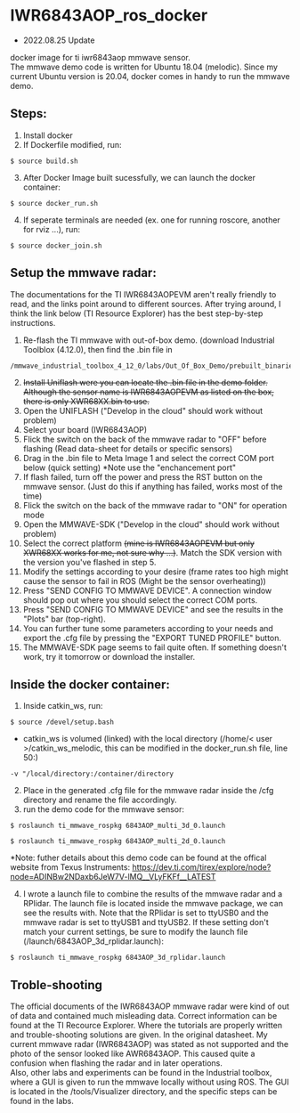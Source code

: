 # IWR6843AOP_ros_docker
* 2022.08.25 Update  

docker image for ti iwr6843aop mmwave sensor.  
The mmwave demo code is written for Ubuntu 18.04 (melodic). Since my current Ubuntu version is 20.04, docker comes in handy to run the mmwave demo.

## Steps:
1. Install docker 
2. If Dockerfile modified, run:
```
$ source build.sh
```
3. After Docker Image built sucessfully, we can launch the docker container:
```
$ source docker_run.sh
```
4. If seperate terminals are needed (ex. one for running roscore, another for rviz ...), run:
```
$ source docker_join.sh
```

## Setup the mmwave radar:
The documentations for the TI IWR6843AOPEVM aren't really friendly to read, and the links point around to different sources. After trying around, I think the link below (TI Resource Explorer) has the best step-by-step instructions.
1. Re-flash the TI mmwave with out-of-box demo. (download Industrial Toolblox (4.12.0), then find the .bin file in 
```
/mmwave_industrial_toolbox_4_12_0/labs/Out_Of_Box_Demo/prebuilt_binaries/out_of_box_6843_aop.bin
```
2. ~~Install Uniflash were you can locate the .bin file in the demo folder. Although the sensor name is IWR6843AOPEVM as listed on the box, there is only XWR68XX.bin to use.~~
3. Open the UNIFLASH ("Develop in the cloud" should work without problem)
4. Select your board (IWR6843AOP)
5. Flick the switch on the back of the mmwave radar to "OFF" before flashing (Read data-sheet for details or specific sensors)
6. Drag in the .bin file to Meta Image 1 and select the correct COM port below (quick setting) *Note use the "enchancement port"
7. If flash failed, turn off the power and press the RST button on the mmwave sensor. (Just do this if anything has failed, works most of the time)
8. Flick the switch on the back of the mmwave radar to "ON" for operation mode
9. Open the MMWAVE-SDK ("Develop in the cloud" should work without problem)
10. Select the correct platform ~~(mine is IWR6843AOPEVM but only XWR68XX works for me, not sure why ...)~~. Match the SDK version with the version you've flashed in step 5.
11. Modify the settings according to your desire (frame rates too high might cause the sensor to fail in ROS (Might be the sensor overheating))
12. Press "SEND CONFIG TO MMWAVE DEVICE". A connection window should pop out where you should select the correct COM ports.
13. Press "SEND CONFIG TO MMWAVE DEVICE" and see the results in the "Plots" bar (top-right). 
14. You can further tune some parameters according to your needs and export the .cfg file by pressing the "EXPORT TUNED PROFILE" button.
15. The MMWAVE-SDK page seems to fail quite often. If something doesn't work, try it tomorrow or download the installer.

## Inside the docker container:
1. Inside catkin_ws, run:
```
$ source /devel/setup.bash
```
* catkin_ws is volumed (linked) with the local directory (/home/< user >/catkin_ws_melodic, this can be modified in the docker_run.sh file, line 50:) 
```
-v "/local/directory:/container/directory
```
2. Place in the generated .cfg file for the mmwave radar inside the /cfg directory and rename the file accordingly.
3. run the demo code for the mmwave sensor:
```
$ roslaunch ti_mmwave_rospkg 6843AOP_multi_3d_0.launch
```
```
$ roslaunch ti_mmwave_rospkg 6843AOP_multi_2d_0.launch
```
*Note: futher details about this demo code can be found at the offical website from Texus Instruments: https://dev.ti.com/tirex/explore/node?node=ADINBw2NDaxb6JeW7V-lMQ__VLyFKFf__LATEST

4. I wrote a launch file to combine the results of the mmwave radar and a RPlidar. The launch file is located inside the mmwave package, we can see the results with. Note that the RPlidar is set to ttyUSB0 and the mmwave radar is set to ttyUSB1 and ttyUSB2. If these setting don't match your current settings, be sure to modify the launch file (/launch/6843AOP_3d_rplidar.launch):
```
$ roslaunch ti_mmwave_rospkg 6843AOP_3d_rplidar.launch
```

## Troble-shooting

The official documents of the IWR6843AOP mmwave radar were kind of out of data and contained much misleading data. Correct information can be found at the TI Recource Explorer. Where the tutorials are properly written and trouble-shooting solutions are given. In the original datasheet. My current mmwave radar (IWR6843AOP) was stated as not supported and the photo of the sensor looked like AWR6843AOP. This caused quite a confusion when flashing the radar and in later operations.  
Also, other labs and experiments can be found in the Industrial toolbox, where a GUI is given to run the mmwave locally without using ROS. The GUI is located in the /tools/Visualizer directory, and the specific steps can be found in the labs.